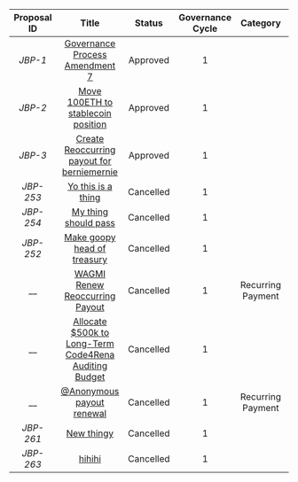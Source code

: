 | Proposal ID | Title | Status | Governance Cycle | Category | Discussion Thread | Data Backup | Voting | Total Votes | For | Against |
| :--: | :--: | :--: | :--: | :--: | :--: | :--: | :--: | :--: | :--: | :--: |
| _JBP-1_ | [Governance Process Amendment 7](/GC1/JBP-1.md) | Approved | 1 |  | [Discord](https://discord.com/channels/889377541675159602/964601032703352873/1004435611681300620) |  | [Snapshot](https://snapshot.org/#/jbdao.eth/proposal/0x32764c0aa691cf9e8ac32d2ebcd4953159647fa59bce113bbdfe3a539d73340a) | 88 | 100.0M | 0 |
| _JBP-2_ | [Move 100ETH to stablecoin position](/GC1/JBP-2.md) | Approved | 1 |  | [Discord](https://discord.com/channels/889377541675159602/964601032703352873/1004549961788170260) |  | [Snapshot](https://snapshot.org/#/jbdao.eth/proposal/0x095e7a3a7368bb4733d8d39793a73282bed25d4c42714b127060bff68a06586e) | 97 | 150.6M | 111.6k |
| _JBP-3_ | [Create Reoccurring payout for berniemernie](/GC1/JBP-3.md) | Approved | 1 |  | [Discord](https://discord.com/channels/889377541675159602/964601032703352873/1004435613484855316) | [IPFS](https://gateway.pinata.cloud/ipfs/QmY2jBzKmsSGrBdeWQgwr4W7d6pjrdxqodH7xMJJrxgwJQ) | [Snapshot](       https://snapshot.org/#/jbdao.eth/proposal/0x52a79a1ff36b2fafab1a20c17f54559a90849e90d59303320d52429468bebf55     ) | 98 | 150.7M | 0 |
| _JBP-253_ | [Yo this is a thing](/GC1/JBP-253.md) | Cancelled | 1 |  | [Discord](https://discord.com/channels/889377541675159602/964601032703352873/1016568034044948550) | [IPFS](https://gateway.pinata.cloud/ipfs/QmYrbqkENgVRT7uMrk8rzAKvj2DJz1z86vm41k1ToMQRRD) | [Snapshot](https://snapshot.org/#/jigglyjams.eth/proposal/0x4a177f0d5f8ed4e3d6ff4728bc67df1508c7653b66457b390b6a8b5eb0b42eee) | 0 | 0 | 0 |
| _JBP-254_ | [My thing should pass](/GC1/JBP-254.md) | Cancelled | 1 |  | [Discord](https://discord.com/channels/889377541675159602/964601032703352873/1016568035013836832) | [IPFS](https://gateway.pinata.cloud/ipfs/QmTdneyfXnrXJCvoTQqSSV2SrhE6BqaBEcJ8biYZMLCdaS) | [Snapshot](https://snapshot.org/#/jigglyjams.eth/proposal/0x66797393eb790e49129ea724a5dd59d19d707c0743ed8cf78ec8348962a8b169) | 0 | 0 | 0 |
| _JBP-252_ | [Make goopy head of treasury](/GC1/JBP-252.md) | Cancelled | 1 |  | [Discord](https://discord.com/channels/889377541675159602/964601032703352873/1016570583238049893) | [IPFS](https://gateway.pinata.cloud/ipfs/QmetvuMWgyVrrUfwZPXTHfHfUjYrpCCXnL11wSQus1nwUp) | [Snapshot](https://snapshot.org/#/jigglyjams.eth/proposal/0xacec38451895e709d95cbffc9cdcc438cff5f57111c65cb1b650f521064e79b0) | 0 | 0 | 0 |
| __ | [WAGMI Renew Reoccurring Payout](/GC1/.md) | Cancelled | 1 | Recurring Payment | [Discord](https://discord.com/channels/889377541675159602/964601032703352873/1017676942977273866) | [IPFS](https://gateway.pinata.cloud/ipfs/QmaZnxSP1piyn3V2EQnaZWBG9Wc1nBV5VKWMUHhR71XgRm) | [Snapshot](https://snapshot.org/#/jigglyjams.eth/proposal/0xe7bbf5cefeea5693ad1bb973c2ce72b6b48f6e74ec4a166620338f2d70dab5e9) | 0 | 0 | 0 |
| __ | [Allocate $500k to Long-Term Code4Rena Auditing Budget](/GC1/.md) | Cancelled | 1 |  | [Discord](https://discord.com/channels/889377541675159602/964601032703352873/1017676943920996372) | [IPFS](https://gateway.pinata.cloud/ipfs/QmSttgPXY1eurkNKxA3ygXF3ZXY7xHVR7UrUBPnht1FJcF) | [Snapshot](https://snapshot.org/#/jigglyjams.eth/proposal/0xbe072625e643586ff2cbc3feb15900bc494894ef8995ff7d1b0cc9de04567c2e) | 0 | 0 | 0 |
| __ | [@Anonymous  payout renewal](/GC1/.md) | Cancelled | 1 | Recurring Payment | [Discord](https://discord.com/channels/889377541675159602/964601032703352873/1017676945510637638) | [IPFS](https://gateway.pinata.cloud/ipfs/QmRjFb2CFrSZsEzA2mBi3RiGv2HmGM1kaEf1UtgWUZy2sE) | [Snapshot](https://snapshot.org/#/jigglyjams.eth/proposal/0x43d98975c136336423966112f1bef63abd7dd405b59c7828c0cf938361868360) | 0 | 0 | 0 |
| _JBP-261_ | [New thingy](/GC1/JBP-261.md) | Cancelled | 1 |  | [Discord](https://discord.com/channels/889377541675159602/964601032703352873/1019971785296449647) | [IPFS](https://gateway.pinata.cloud/ipfs/QmeX3iGg9hZkHan5nWsWjmzXX99q3GaSLGq6dRosjGU3pg) | [Snapshot](https://snapshot.org/#/jigglyjams.eth/proposal/0x6488bf57e68e048c1689aed338b0cb2874808abb59987ebce4859e613d871be0) | 0 | 0 | 0 |
| _JBP-263_ | [hihihi](/GC1/JBP-263.md) | Cancelled | 1 |  | [Discord](https://discord.com/channels/889377541675159602/964601032703352873/1019971788240855100) | [IPFS](https://gateway.pinata.cloud/ipfs/Qmd3uvd6Cr8EQ2Bez5gaJ8qnDcW12PXV2suwioGAjYurcu) | [Snapshot](https://snapshot.org/#/jigglyjams.eth/proposal/0xd479d8d8c2b455956574961a31882dc89fe7dd28f9b1b657c6260715523b9954) | 0 | 0 | 0 |